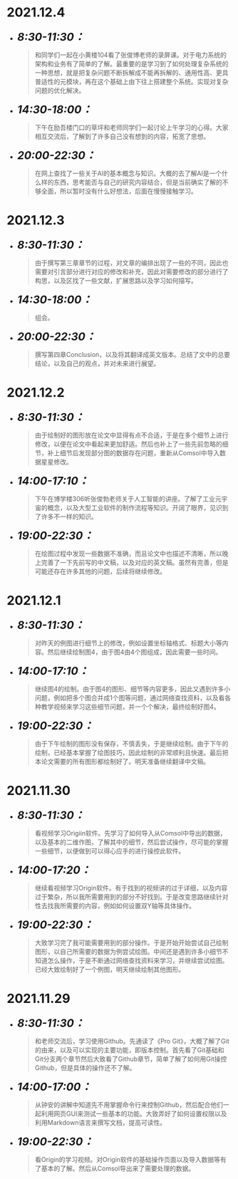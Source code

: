 # 2021.12.4
* <font size=5>__*8:30-11:30：*__</font>
    >和同学们一起在小黄楼104看了张俊博老师的录屏课。对于电力系统的架构和业务有了简单的了解。最重要的是学习到了如何处理复杂系统的一种思想，就是把复杂问题不断拆解成不能再拆解的、通用性高、更具普适性的元模块，再在这个基础上由下往上搭建整个系统。实现对复杂问题的优化解决。
* <font size=5>__*14:30-18:00：*__</font>
    >下午在励吾楼门口的草坪和老师同学们一起讨论上午学习的心得。大家相互交流后，了解到了许多自己没有想到的内容，拓宽了思想。
* <font size=5>__*20:00-22:30：*__</font>
    >在网上查找了一些关于AI的基本概念与知识。大概的去了解AI是一个什么样的东西，思考能否与自己的研究内容结合，但是当前确实了解的不够全面，所以暂时没有什么好想法，后面在慢慢接触学习。

# 2021.12.3
* <font size=5>__*8:30-11:30：*__</font>
    >由于撰写第三章章节的过程，对文章的编排出现了一些的不同，因此也需要对引言部分进行对应的修改和补充，因此对需要修改的部分进行了构思，以及区找了一些文献，扩展思路以及学习如何描写。
* <font size=5>__*14:30-18:00：*__</font>
    >组会。
* <font size=5>__*20:00-22:30：*__</font>
    >撰写第四章Conclusion，以及将其翻译成英文版本。总结了文中的总要结论，以及自己的观点，并对未来进行展望。

# 2021.12.2
* <font size=5>__*8:30-11:30：*__</font>
    >由于绘制好的图形放在论文中显得有点不合适，于是在多个细节上进行修改，以便在论文中看起来更加舒适。然后也补上了一些先前忽略的细节，补上细节后发现部分图的数据存在问题，重新从Comsol中导入数据星星修改。
* <font size=5>__*14:00-17:10：*__</font>
    >下午在博学楼306听张俊勃老师关于人工智能的讲座。了解了工业元宇宙的概念，以及大型工业软件的制作流程等知识。开阔了眼界，见识到了许多不一样的知识。
* <font size=5>__*19:00-22:30：*__</font>
    >在绘图过程中发现一些数据不准确，而且论文中也描述不清晰，所以晚上完善了一下先前写的中文稿，以及对应的英文稿。虽然有完善，但是可能还存在许多其他的问题，后续将继续修改。

# 2021.12.1
* <font size=5>__*8:30-11:30：*__</font>
    >对昨天的例图进行细节上的修改，例如设置坐标轴格式、标题大小等内容。然后继续绘制图4，由于图4由4个图组成，因此需要一些时间。
* <font size=5>__*14:00-17:10：*__</font>
    >继续图4的绘制。由于图4的图形、细节等内容更多，因此又遇到许多小问题，例如把多个图合并成1个图等问题，通过网络查找资料，以及看各种教学视频来学习这些细节问题，并一个个解决，最终绘制好图4。
* <font size=5>__*19:00-22:30：*__</font>
    >由于下午绘制的图形没有保存，不慎丢失，于是继续绘制。由于下午的绘制，已经基本掌握了绘图技巧，因此绘制的非常顺利且快速。最后把本论文需要的所有图形都绘制好了。明天准备继续翻译中文稿。

# 2021.11.30
* <font size=5>__*8:30-11:30：*__</font>
    > 看视频学习Origiin软件。先学习了如何导入从Comsol中导出的数据，以及基本的二维作图，了解其中的细节，然后尝试操作，尽可能的掌握一些细节，以便做到可以得心应手的进行操控此软件。
* <font size=5>__*14:00-17:20：*__</font>
    > 继续看视频学习Origin软件。有于找到的视频讲的过于详细，以及内容过于繁杂，所以我所需要用到的部分不好找到。于是改变思路继续针对性去找我所需要的内容，例如如何设置双Y轴等具体操作。
* <font size=5>__*19:00-22:30：*__</font>
    > 大致学习完了我可能需要用到的部分操作。于是开始开始尝试自己绘制图形，以自己所需要的数据为例尝试绘图。中间还是遇到许多小细节不知道怎么操作，于是不断通过网络查找资料来学习，并继续尝试绘图。已经大致绘制好了一个例图，明天继续绘制其他图形。

# 2021.11.29
* <font size=5>__*8:30-11:30：*__</font>
    > 和老师交流后，学习使用Github。先通读了《Pro Git》，大概了解了Git的由来，以及可以实现的主要功能，即版本控制。首先看了Git基础和Git分支两个章节然后大致看了Github章节，简单了解了如何用Git操控Github，但是具体的操作还不了解。
* <font size=5>__*14:00-17:00：*__</font>
    > 从钟安的讲解中知道先不用掌握命令行来控制Github，然后配合他们一起利用网页GUI来测试一些基本的功能。大致弄好了如何设置权限以及利用Markdown语言来撰写文档，提高可读性。
* <font size=5>__*19:00-22:30：*__</font>
    > 看Origin的学习视频。对Origin软件的基础操作页面以及导入数据等有了基本的了解。然后从Comsol导出来了需要处理的数据。
